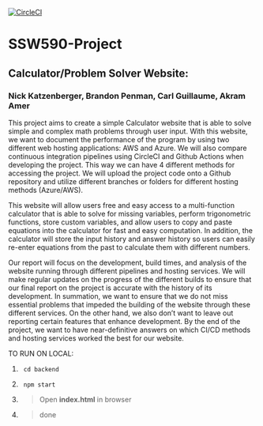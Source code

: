 [![CircleCI](https://dl.circleci.com/status-badge/img/gh/bpenman/SSW590-Project/tree/main.svg?style=svg)](https://dl.circleci.com/status-badge/redirect/gh/bpenman/SSW590-Project/tree/main)
# SSW590-Project


## Calculator/Problem Solver Website:

### Nick Katzenberger, Brandon Penman, Carl Guillaume, Akram Amer

This project aims to create a simple Calculator website that is able to solve simple and complex math problems through user input. With this website, we want to document the performance of the program by using two different web hosting applications: AWS and Azure. We will also compare continuous integration pipelines using CircleCI and Github Actions when developing the project. This way we can have 4 different methods for accessing the project. We will upload the project code onto a Github repository and utilize different branches or folders for different hosting methods (Azure/AWS). 

This website will allow users free and easy access to a multi-function calculator that is able to solve for missing variables, perform trigonometric functions, store custom variables, and allow users to copy and paste equations into the calculator for fast and easy computation. In addition, the calculator will store the input history and answer history so users can easily re-enter equations from the past to calculate them with different numbers. 

Our report will focus on the development, build times, and analysis of the website running through different pipelines and hosting services. We will make regular updates on the progress of the different builds to ensure that our final report on the project is accurate with the history of its development. In summation, we want to ensure that we do not miss essential problems that impeded the building of the website through these different services. On the other hand, we also don’t want to leave out reporting certain features that enhance development. By the end of the project, we want to have near-definitive answers on which CI/CD methods and hosting services worked the best for our website. 


TO RUN ON LOCAL:
1. ```batch
    cd backend
2. ```batch
    npm start
3. > Open **index.html** in browser

4. > done

